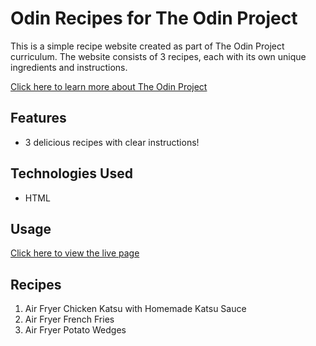# Odin Recipes for The Odin Project
This is a simple recipe website created as part of The Odin Project curriculum. The website consists of 3 recipes, each with its own unique ingredients and instructions.

[Click here to learn more about The Odin Project](https://www.theodinproject.com/about)

## Features
* 3 delicious recipes with clear instructions!

## Technologies Used
* HTML

## Usage
[Click here to view the live page](https://raymondyangdev.github.io/odin-recipes)

## Recipes
1. Air Fryer Chicken Katsu with Homemade Katsu Sauce
2. Air Fryer French Fries
3. Air Fryer Potato Wedges
